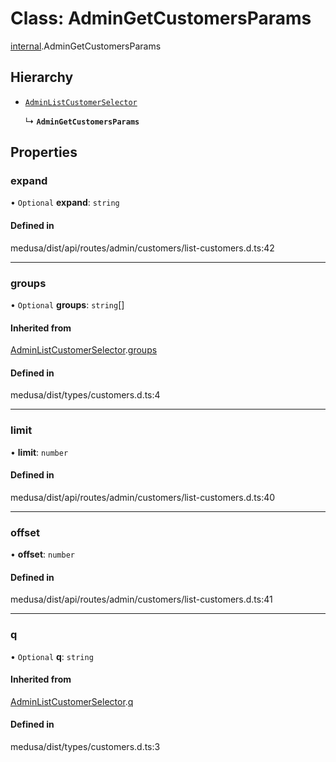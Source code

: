 # Class: AdminGetCustomersParams

[internal](../modules/internal-4.md).AdminGetCustomersParams

## Hierarchy

- [`AdminListCustomerSelector`](internal-4.AdminListCustomerSelector.md)

  ↳ **`AdminGetCustomersParams`**

## Properties

### expand

• `Optional` **expand**: `string`

#### Defined in

medusa/dist/api/routes/admin/customers/list-customers.d.ts:42

___

### groups

• `Optional` **groups**: `string`[]

#### Inherited from

[AdminListCustomerSelector](internal-4.AdminListCustomerSelector.md).[groups](internal-4.AdminListCustomerSelector.md#groups)

#### Defined in

medusa/dist/types/customers.d.ts:4

___

### limit

• **limit**: `number`

#### Defined in

medusa/dist/api/routes/admin/customers/list-customers.d.ts:40

___

### offset

• **offset**: `number`

#### Defined in

medusa/dist/api/routes/admin/customers/list-customers.d.ts:41

___

### q

• `Optional` **q**: `string`

#### Inherited from

[AdminListCustomerSelector](internal-4.AdminListCustomerSelector.md).[q](internal-4.AdminListCustomerSelector.md#q)

#### Defined in

medusa/dist/types/customers.d.ts:3

